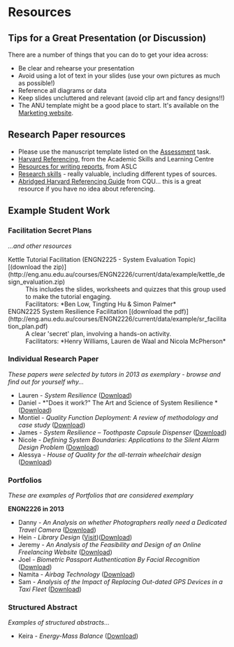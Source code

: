 # Resources <a id="Resources"></a>
## Tips for a Great Presentation (or Discussion) ##
There are a number of things that you can do to get your idea across:

  * Be clear and rehearse your presentation
  * Avoid using a lot of text in your slides (use your own pictures as much as possible!)
  * Reference all diagrams or data
  * Keep slides uncluttered and relevant (avoid clip art and fancy designs!!)
  * The ANU template might be a good place to start. It's available on the [Marketing website](http://www.anu.edu.au/mo/content/site2/powerpoint).
  
## Research Paper resources

*  Please use the manuscript template listed on the [Assessment](assessment) task.
*  [Harvard Referencing](https://academicskills.anu.edu.au/resources/handouts/footnotes-endnotes-and-harvard-citations), from the Academic Skills and Learning Centre
*  [Resources for writing reports](https://academicskills.anu.edu.au/oweek), from ASLC
*  [Research skills](https://academicskills.anu.edu.au/resources/listing/95) - really valuable, including different types of sources.
*  [Abridged Harvard Referencing Guide](http://www.cqu.edu.au/__data/assets/pdf_file/0010/14032/Abridged-Harvard-Referencing-guide-2013.pdf) from CQU... this is a great resource if you have no idea about referencing.

## Example Student Work

### Facilitation Secret Plans
*...and other resources*

<dl>
<dt>Kettle Tutorial Facilitation (ENGN2225 - System Evaluation Topic) [(download the zip)](http://eng.anu.edu.au/courses/ENGN2226/current/data/example/kettle_design_evaluation.zip)</dt>
<dd>This includes the slides, worksheets and quizzes that this group used to make the tutorial engaging.</dd>
<dd>Facilitators: *Ben Low, Tingting Hu & Simon Palmer*</dd>
<dt>ENGN2225 System Resilience Facilitation [(download the pdf)](http://eng.anu.edu.au/courses/ENGN2226/current/data/example/sr_facilitation_plan.pdf)</dt>
<dd>A clear 'secret' plan, involving a hands-on activity.</dd>
<dd>Facilitators: *Henry Williams, Lauren de Waal and Nicola McPherson*</dd>
</dl>

### Individual Research Paper
*These papers were selected by tutors in 2013 as exemplary - browse and find out for yourself why...*

*  Lauren - *System Resilience* ([Download](http://eng.anu.edu.au/courses/ENGN2226/current/data/example/13_irp_lauren.pdf)) 
*  Daniel - *"Does it work?" The Art and Science of System Resilience * ([Download](http://eng.anu.edu.au/courses/ENGN2226/current/data/example/13_irp_daniel.pdf)) 
*  Montiel - *Quality Function Deployment: A review of methodology and case study* ([Download](http://eng.anu.edu.au/courses/ENGN2226/current/data/example/13_irp_montiel.pdf)) 
*  James - *System Resilience – Toothpaste Capsule Dispenser* ([Download](http://eng.anu.edu.au/courses/ENGN2226/current/data/example/13_irp_james.pdf)) 
*  Nicole - *Defining System Boundaries: Applications to the Silent Alarm Design Problem* ([Download](http://eng.anu.edu.au/courses/ENGN2226/current/data/example/13_irp_nicole.pdf)) 
*  Alessya - *House of Quality for the all-terrain wheelchair design* ([Download](http://eng.anu.edu.au/courses/ENGN2226/current/data/example/13_irp_alessya.pdf)) 

### Portfolios
*These are examples of Portfolios that are considered exemplary*

**ENGN2226 in 2013**

*  Danny - *An Analysis on whether Photographers really need a Dedicated Travel Camera* ([Download](http://eng.anu.edu.au/courses/ENGN2226/current/data/example/13_2226_lp_danny.pdf))
*  Hein - *Library Design* ([Visit](http://2226hein2013.weebly.com))([Download](http://eng.anu.edu.au/courses/ENGN2226/current/data/example/13_2226_lp_hein.zip))
*  Jeremy - *An Analysis of the Feasibility and Design of an Online Freelancing Website* ([Download](http://eng.anu.edu.au/courses/ENGN2226/current/data/example/13_2226_lp_jeremy.pdf))
*  Joel - *Biometric Passport Authentication By Facial Recognition* ([Download](http://eng.anu.edu.au/courses/ENGN2226/current/data/example/13_2226_lp_joel.pdf))
*  Namita - *Airbag Technology* ([Download](http://eng.anu.edu.au/courses/ENGN2226/current/data/example/13_2226_lp_namita.pdf))
*  Sam - *Analysis of the Impact of Replacing Out-dated GPS Devices in a Taxi Fleet* ([Download](http://eng.anu.edu.au/courses/ENGN2226/current/data/example/13_2226_lp_sam.pdf))




### Structured Abstract
*Examples of structured abstracts...*

*  Keira - *Energy-Mass Balance* ([Download](http://eng.anu.edu.au/courses/ENGN2226/current/data/example/13_2226_sa_keira.pdf))